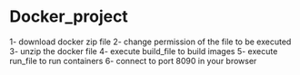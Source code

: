 # Docker_project
1- download docker zip file
2- change permission of the file to be executed
3- unzip the docker file
4- execute build_file to build images
5- execute run_file to run containers
6- connect to port 8090 in your browser
